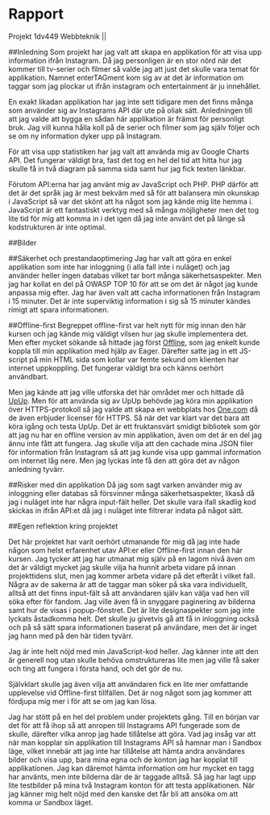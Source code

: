 # Rapport
Projekt 1dv449 Webbteknik ||


##Inledning 
Som projekt har jag valt att skapa en applikation för att visa upp information ifrån Instagram. Då jag personligen är en stor nörd när det kommer till tv-serier
 och filmer så valde jag att just det skulle vara temat för applikation. Namnet enterTAGment kom sig av at det är information om taggar som jag plockar ut ifrån
  instagram och entertainment är ju innehållet.
  
 En exakt likadan applikation har jag inte sett tidigare men det finns många som använder sig av Instagrams API där ute på oliak sätt.
 Anledningen till att jag valde att bygga en sådan här applikation är främst för personligt bruk. Jag vill kunna hålla koll på de serier och filmer som jag själv
 följer och se om ny information dyker upp på Instagram.

 För att visa upp statistiken har jag valt att använda mig av Google Charts API. Det fungerar väldigt bra, fast det tog en hel del tid att hitta hur jag skulle 
 få in två diagram på samma sida samt hur jag fick texten länkbar.
 
 Förutom API:erna har jag använt mig av JavaScript och PHP. PHP därför att det är det språk jag är mest bekväm med så för att balansera min okunskap i JavaScript 
 så var det skönt att ha något som jag kände mig lite hemma i. JavaScript är ett fantastiskt verktyg med så många möjligheter men det tog lite tid för mig att 
 komma in i det igen då jag inte använt det på länge så kodstrukturen är inte optimal.
 
##Bilder


##Säkerhet och prestandaoptimering
Jag har valt att göra en enkel applikation som inte har inloggning (i alla fall inte i nuläget) och jag använder heller ingen databas vilket tar bort många 
säkerhetsaspekter. Men jag har kollat en del på OWASP TOP 10 för att se om det är något jag kunde anpassa mig efter.
Jag har även valt att cacha informationen från Instagram i 15 minuter. Det är inte superviktig information i sig så 15 minuter kändes rimigt att spara informationen.


##Offline-first
Begreppet offline-first var helt nytt för mig innan den här kursen och jag kände mig väldigt vilsen hur jag skulle implementera det. Men efter mycket sökande 
så hittade jag först [Offline](http://github.hubspot.com/offline/), som jag enkelt kunde koppla till min applikation med hjälp av Eager. Därefter satte jag 
in ett JS-script på min HTML sida som kollar var femte sekund om klienten har internet uppkoppling. Det fungerar väldigt bra och känns oerhört användbart.

Men jag kände att jag ville utforska det här området mer och hittade då [UpUp](https://www.talater.com/upup/). Men för att använda sig av UpUp behövde jag 
köra min applikation över HTTPS-protokoll så jag valde att skapa en webbplats hos [One.com](https://www.one.com/sv/) då de även erbjuder licenser för HTTPS.
Så när det var klart var det bara att köra igång och testa UpUp. Det är ett fruktansvärt smidigt bibliotek som gör att jag nu har en offline version av min applikation, 
även om det är en del jag ännu inte fått att fungera. Jag skulle vilja att den cachade mina JSON filer för information från Instagram så att jag kunde visa 
upp gammal information om internet låg nere. Men jag lyckas inte få den att göra det av någon anledning tyvärr.


##Risker med din applikation
Då jag som sagt varken använder mig av inloggning eller databas så försvinner många säkerhetsaspekter, likaså då jag i nuläget inte har några input-fält heller.
Det skulle vara ifall skadlig kod skickas in ifrån API:et då jag i nuläget inte filtrerar indata på något sätt.


##Egen reflektion kring projektet

Det här projektet har varit oerhört utmanande för mig då jag inte hade någon som helst erfarenhet utav API:er eller Offline-first innan den här kursen.
Jag tycker att jag har utmanat mig själv på en lagom nivå även om det är väldigt mycket jag skulle vilja ha hunnit arbeta vidare på innan projekttidens slut, 
men jag kommer arbeta vidare på det efteråt i vilket fall. Några av de sakerna är att de taggar man söker på ska vara individuellt, alltså att det finns 
input-fält så att användaren själv kan välja vad hen vill söka efter för fandom.
Jag ville även få in snyggare paginering av bilderna samt hur de visas i popup-fönstret. Det är lite designaspekter som jag inte lyckats åstadkomma helt.
Det skulle ju givetvis gå att få in inloggning också och på så sätt spara informationen baserat på användare, men det är inget jag hann med på den här tiden tyvärr.

Jag är inte helt nöjd med min JavaScript-kod heller. Jag känner inte att den är generell nog utan skulle behöva omstruktureras lite men jag ville få saker och 
ting att fungera i första hand, och det gör de nu.

Självklart skulle jag även vilja att användaren fick en lite mer omfattande upplevelse vid Offline-first tillfällen. Det är nog något som jag kommer att fördjupa 
mig mer i för att se om jag kan lösa.

Jag har stött på en hel del problem under projektets gång. Till en början var det för att få ihop så att anropen till Instagrams API fungerade som de skulle, 
därefter vilka anrop jag hade tillåtelse att göra. Vad jag insåg var att när man kopplar sin applikation till Instagrams API så hamnar man i Sandbox läge, vilket 
innebär att jag inte har tillåtelse att hämta andra användares bilder och visa upp, bara mina egna och de konton jag har kopplat till applikationen.
Jag kan däremot hämta information om hur mycket en tagg har använts, men inte bilderna där de är taggade alltså. Så jag har lagt upp lite testbilder på mina två 
Instagram konton för att testa applikationen. När jag känner mig helt nöjd med den kanske det får bli att ansöka om att komma ur Sandbox läget.